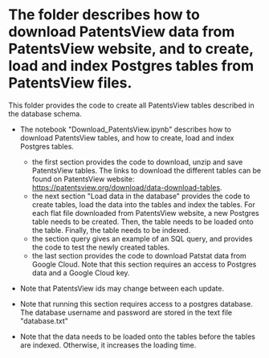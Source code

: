 # The folder describes how to download PatentsView data from PatentsView website, and to create, load and index Postgres tables from PatentsView files. 

This folder provides the code to create all PatentsView tables described in the database schema.

* The notebook "Download_PatentsView.ipynb" describes how to download PatentsView tables, and how to create, load and index Postgres tables.
  
    * the first section provides the code to download, unzip and save PatentsView tables. The links to download the different tables can be found on PatentsView website: https://patentsview.org/download/data-download-tables. 
    * the next section "Load data in the database" provides the code to create tables, load the data into the tables and index the tables. For each flat file downloaded from PatentsView website, a new Postgres table needs to be created. Then, the table needs to be loaded onto the table. Finally, the table needs to be indexed.
    * the section query gives an example of an SQL query, and provides the code to test the newly created tables.
    * the last section provides the code to download Patstat data from Google Cloud. Note that this section requires an access to Postgres data and a Google Cloud key.


* Note that PatentsView ids may change between each update. 
* Note that running this section requires access to a postgres database. The database username and password are stored in the text file "database.txt"
* Note that the data needs to be loaded onto the tables before the tables are indexed. Otherwise, it increases the loading time.

